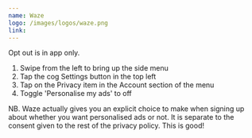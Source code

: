 ```yaml
---
name: Waze
logo: /images/logos/waze.png
link:
---
```

Opt out is in app only.

1. Swipe from the left to bring up the side menu
2. Tap the cog Settings button in the top left
3. Tap on the Privacy item in the Account section of the menu
4. Toggle 'Personalise my ads' to off

NB. Waze actually gives you an explicit choice to make when signing up about whether you want personalised ads or not. It is separate to the consent given to the rest of the privacy policy. This is good!